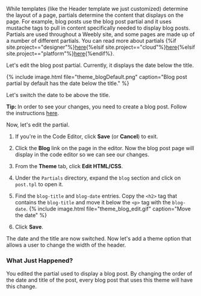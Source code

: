 While templates (like the Header template we just customized) determine the layout of a page, partials determine the content that displays on the page. For example, blog posts use the blog post partial and it uses mustache tags to pull in content specifically needed to display blog posts. Partials are used throughout a Weebly site, and some pages are made up of a number of different partials. You can read more about partials {%if site.project=="designer"%}[here](ds_themes_partials.html){%elsif site.project=="cloud"%}[here](cl_themes_partials.html){%elsif site.project=="platform"%}[here](pf_themes_partials.html){%endif%}.

Let's edit the blog post partial. Currently, it displays the date below the title.

{% include image.html file="theme_blogDefault.png" caption="Blog post partial by default has the date below the title." %}

Let's switch the date to be above the title.


<div class="alert alert-success" role="alert"><i class="fa fa-check-square-o"></i> <b>Tip: </b> In order to see your changes, you need to create a blog post. Follow the instructions <a href="https://hc.weebly.com/hc/en-us/articles/201405086-Create-a-Blog-Post">here</a>.</div>


Now, let's edit the partial.

1. If you're in the Code Editor, click **Save** (or **Cancel**) to exit.

2. Click the **Blog** link on the page in the editor. Now the blog post page will display in the code editor so we can see our changes.

3. From the **Theme** tab, click **Edit HTML/CSS**.

4. Under the `Partials` directory, expand the `blog` section and click on `post.tpl` to open it.
​
5. Find the `blog-title` and `blog-date` entries. Copy the `<h2>` tag that contains the `blog-title` and move it below the `<p>` tag with the `blog-date`.
    {% include image.html file="theme_blog_edit.gif" caption="Move the date" %}

6. Click **Save**.

The date and the title are now switched. Now let's add a theme option that allows a user to change the width of the header.

### What Just Happened?

You edited the partial used to display a blog post. By changing the order of the date and title of the post, every blog post that uses this theme will have this change.